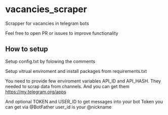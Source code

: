 # vacancies_scraper

Scrapper for vacancies in telegram bots

Feel free to open PR or issues to improve functionality 

## How to setup 
Setup config.txt by folowing the comments

Setup vitrual enviroment and install packages from requirements.txt

You need to provide few enviroment variables
API_ID and API_HASH. They needed to scrap data from channels. And you can get them https://my.telegram.org/apps

And optional TOKEN and USER_ID to get messages into your bot
Token you can get via @BotFather
user_id is your @nickname 

